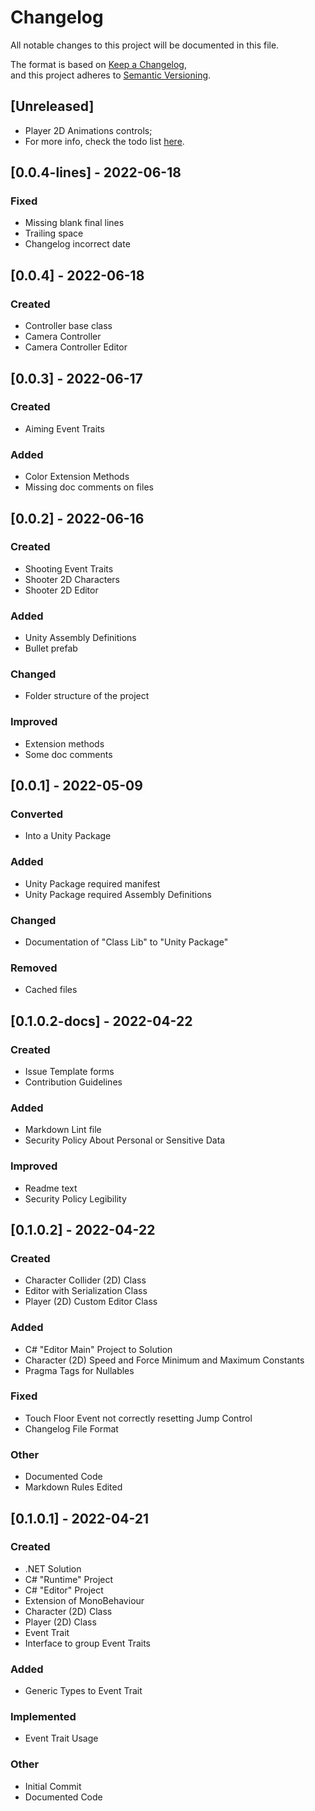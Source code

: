 # Changelog

All notable changes to this project will be documented in this file.

The format is based on [Keep a Changelog](https://keepachangelog.com/en/1.0.0/),  
and this project adheres to [Semantic Versioning](https://semver.org/spec/v2.0.0.html).

## [Unreleased]

- Player 2D Animations controls;
- For more info, check the todo list [here](./LIST.todo).

## [0.0.4-lines] - 2022-06-18

### Fixed

- Missing blank final lines
- Trailing space
- Changelog incorrect date

## [0.0.4] - 2022-06-18

### Created

- Controller base class
- Camera Controller
- Camera Controller Editor

## [0.0.3] - 2022-06-17

### Created

- Aiming Event Traits

### Added

- Color Extension Methods
- Missing doc comments on files

## [0.0.2] - 2022-06-16

### Created

- Shooting Event Traits
- Shooter 2D Characters
- Shooter 2D Editor

### Added

- Unity Assembly Definitions
- Bullet prefab

### Changed

- Folder structure of the project

### Improved

- Extension methods
- Some doc comments

## [0.0.1] - 2022-05-09

### Converted

- Into a Unity Package

### Added

- Unity Package required manifest
- Unity Package required Assembly Definitions

### Changed

- Documentation of "Class Lib" to "Unity Package"

### Removed

- Cached files

## [0.1.0.2-docs] - 2022-04-22

### Created

- Issue Template forms
- Contribution Guidelines

### Added

- Markdown Lint file
- Security Policy About Personal or Sensitive Data

### Improved

- Readme text
- Security Policy Legibility

## [0.1.0.2] - 2022-04-22

### Created

- Character Collider (2D) Class
- Editor with Serialization Class
- Player (2D) Custom Editor Class

### Added

- C# "Editor Main" Project to Solution
- Character (2D) Speed and Force Minimum and Maximum Constants
- Pragma Tags for Nullables

### Fixed

- Touch Floor Event not correctly resetting Jump Control
- Changelog File Format

### Other

- Documented Code
- Markdown Rules Edited

## [0.1.0.1] - 2022-04-21

### Created

- .NET Solution
- C# "Runtime" Project
- C# "Editor" Project
- Extension of MonoBehaviour
- Character (2D) Class
- Player (2D) Class
- Event Trait
- Interface to group Event Traits

### Added

- Generic Types to Event Trait

### Implemented

- Event Trait Usage

### Other

- Initial Commit
- Documented Code
